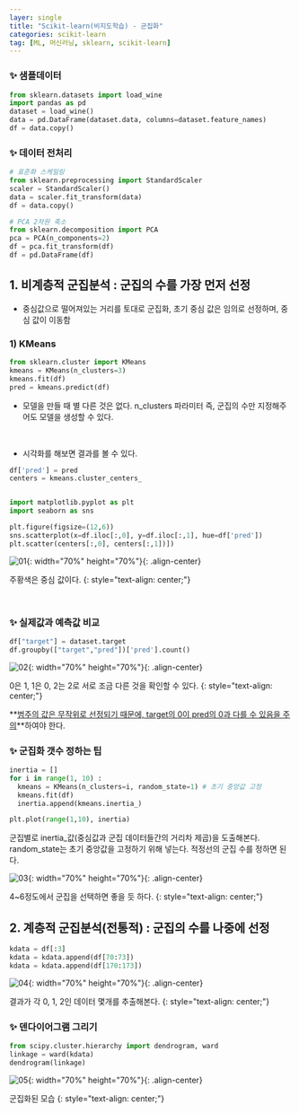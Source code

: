```yaml
---
layer: single
title: "Scikit-learn(비지도학습) - 군집화"
categories: scikit-learn
tag: [ML, 머신러닝, sklearn, scikit-learn]
---
```


### ✨ 샘플데이터
```python
from sklearn.datasets import load_wine
import pandas as pd
dataset = load_wine()
data = pd.DataFrame(dataset.data, columns=dataset.feature_names)
df = data.copy()
```

### ✨ 데이터 전처리
```python
# 표준화 스케일링
from sklearn.preprocessing import StandardScaler
scaler = StandardScaler()
data = scaler.fit_transform(data)
df = data.copy()

# PCA 2차원 축소
from sklearn.decomposition import PCA
pca = PCA(n_components=2)
df = pca.fit_transform(df)
df = pd.DataFrame(df)
```

## 1. 비계층적 군집분석 : 군집의 수를 가장 먼저 선정
- 중심값으로 떨어져있는 거리를 토대로 군집화, 초기 중심 값은 임의로 선정하며, 중심 값이 이동함

### 1) KMeans
```python
from sklearn.cluster import KMeans
kmeans = KMeans(n_clusters=3)
kmeans.fit(df)
pred = kmeans.predict(df)
```
- 모델을 만들 때 별 다른 것은 없다. n_clusters 파라미터 즉, 군집의 수만 지정해주어도 모델을 생성할 수 있다.

<br/>

- 시각화를 해보면 결과를 볼 수 있다.

```python
df['pred'] = pred
centers = kmeans.cluster_centers_


import matplotlib.pyplot as plt
import seaborn as sns

plt.figure(figsize=(12,6))
sns.scatterplot(x=df.iloc[:,0], y=df.iloc[:,1], hue=df['pred'])
plt.scatter(centers[:,0], centers[:,1])])
```

![01](/assets/images/2024-01-16-sk_003_1.png){: width="70%" height="70%"}{: .align-center}

주황색은 중심 값이다.
{: style="text-align: center;"}

<br/>

### ✨ 실제값과 예측값 비교
```python
df["target"] = dataset.target
df.groupby(["target","pred"])['pred'].count()
```

![02](/assets/images/2024-01-16-sk_003_2.png){: width="70%" height="70%"}{: .align-center}

0은 1, 1은 0, 2는 2로 서로 조금 다른 것을 확인할 수 있다.
{: style="text-align: center;"}

**<u>범주의 값은 무작위로 선정되기 때문에, target의 0이 pred의 0과 다를 수 있음을 주의</u>**하여야 한다.

### ✨ 군집화 갯수 정하는 팁

```python
inertia = []
for i in range(1, 10) :
  kmeans = KMeans(n_clusters=i, random_state=1) # 초기 중앙값 고정
  kmeans.fit(df)
  inertia.append(kmeans.inertia_)

plt.plot(range(1,10), inertia)
```

군집별로 inertia_값(중심값과 군집 데이터들간의 거리차 제곱)을 도출해본다. random_state는 초기 중앙값을 고정하기 위해 넣는다. 적정선의 군집 수를 정하면 된다.

![03](/assets/images/2024-01-16-sk_003_3.png){: width="70%" height="70%"}{: .align-center}

4~6정도에서 군집을 선택하면 좋을 듯 하다.
{: style="text-align: center;"}

## 2. 계층적 군집분석(전통적) : 군집의 수를 나중에 선정
```python
kdata = df[:3]
kdata = kdata.append(df[70:73])
kdata = kdata.append(df[170:173])
```

![04](/assets/images/2024-01-16-sk_003_4.png){: width="70%" height="70%"}{: .align-center}

 
결과가 각 0, 1, 2인 데이터 몇개를 추출해본다.
{: style="text-align: center;"}

### ✨ 덴다이어그램 그리기

```python
from scipy.cluster.hierarchy import dendrogram, ward
linkage = ward(kdata)
dendrogram(linkage)
```

![05](/assets/images/2024-01-16-sk_003_5.png){: width="70%" height="70%"}{: .align-center}

군집화된 모습
{: style="text-align: center;"}